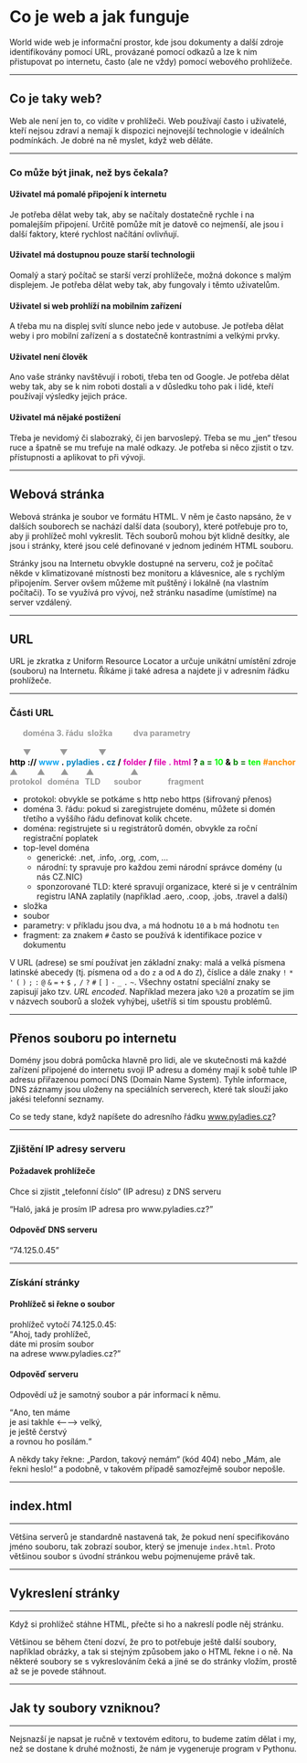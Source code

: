 # Co je web a jak funguje

World wide web je informační prostor, kde jsou dokumenty a další zdroje identifikovány pomocí URL, provázané pomocí odkazů a lze k nim přistupovat po internetu, často (ale ne vždy) pomocí webového prohlížeče.

----

## Co je taky web?

Web ale není jen to, co vidíte v prohlížeči. Web používají často i uživatelé, kteří nejsou zdraví a nemají k dispozici nejnovejší technologie v ideálních podmínkách. Je dobré na ně myslet, když web děláte.

----

### Co může být jinak, než bys čekala?

#### Uživatel má pomalé připojení k internetu

Je potřeba dělat weby tak, aby se načítaly dostatečně rychle i na pomalejším připojení. Určitě pomůže mít je datově co nejmenší, ale jsou i další faktory, které rychlost načítání ovlivňují.

#### Uživatel má dostupnou pouze starší technologii

Oomalý a starý počítač se starší verzí prohlížeče, možná dokonce s malým displejem. Je potřeba dělat weby tak, aby fungovaly i těmto uživatelům.

#### Uživatel si web prohlíží na mobilním zařízení 

A třeba mu na displej svítí slunce nebo jede v autobuse. Je potřeba dělat weby i pro mobilní zařízení a s dostatečně kontrastními a velkými prvky.

#### Uživatel není člověk

Ano vaše stránky navštěvují i roboti, třeba ten od Google. Je potřeba dělat weby tak, aby se k nim roboti dostali a v důsledku toho pak i lidé, kteří používají výsledky jejich práce.

#### Uživatel má nějaké postižení 

Třeba je nevidomý či slabozraký, či jen barvoslepý. Třeba se mu „jen“ třesou ruce a špatně se mu trefuje na malé odkazy. Je potřeba si něco zjistit o tzv. přístupnosti a aplikovat to při vývoji.

----

## Webová stránka

Webová stránka je soubor ve formátu HTML. V něm je často napsáno, že v dalších souborech se nachází další data (soubory), které potřebuje pro to, aby ji prohlížeč mohl vykreslit. Těch souborů mohou být klidně desítky, ale jsou i stránky, které jsou celé definované v jednom jediném HTML souboru.

Stránky jsou na Internetu obvykle dostupné na serveru, což je počítač někde v klimatizované místnosti bez monitoru a klávesnice, ale s rychlým připojením. Server ovšem můžeme mít puštěný i lokálně (na vlastním počítači). To se využívá pro vývoj, než stránku nasadíme (umístíme) na server vzdálený. 

---

## URL

URL je zkratka z Uniform Resource Locator a určuje unikátní umístění zdroje (souboru) na Internetu. Říkáme ji také adresa a najdete ji v adresním řádku prohlížeče.

----

### Části URL

<p class="c-url">
	<b style="color:#999;">
		<span class="fragment" data-fragment-index="40">&nbsp;&nbsp;&nbsp;&nbsp;&nbsp;&nbsp; doména 3. řádu</span>
		<span class="fragment" data-fragment-index="65">&nbsp;složka</span>
		<span class="fragment" data-fragment-index="128">&nbsp;&nbsp;&nbsp;&nbsp;&nbsp;&nbsp;&nbsp;&nbsp;&nbsp; dva parametry</span>
	</b><br>
	<br>
	<b style="color:#999;">
		<span class="fragment" data-fragment-index="40">&nbsp;&nbsp;&nbsp;&nbsp;&nbsp;&nbsp; ▼</span>
		<span class="fragment" data-fragment-index="65">&nbsp;&nbsp;&nbsp;&nbsp;&nbsp;&nbsp;&nbsp;&nbsp;&nbsp;&nbsp;&nbsp;&nbsp;&nbsp; ▼</span>
		<span class="fragment" data-fragment-index="128">&nbsp;&nbsp;&nbsp;&nbsp;&nbsp;&nbsp;&nbsp;&nbsp;&nbsp;&nbsp;&nbsp;&nbsp;&nbsp;&nbsp; ▼</span>
	</b>
	<br>
	<b class="fragment" data-fragment-index="10" style="color:black;">http</b>
	<b class="fragment" data-fragment-index="20" style="color:black;">://</b>
	<span class="fragment" data-fragment-index="30" >
		<b style="color:#0DA6F2;">www</b>
		<b style="color:black;">.</b>
		<b style="color:#0A85C2;">pyladies</b>
		<b style="color:black;">.</b>
		<b style="color:#086391;">cz</b>
	</span>
	<b class="fragment" data-fragment-index="50" style="color:black;">/</b>
	<b class="fragment" data-fragment-index="60" style="color:#E000AE;">folder</b>
	<b class="fragment" data-fragment-index="70" style="color:black;">/</b>
	<span class="fragment" data-fragment-index="80" >
		<b style="color:#E000AE;">file</b>
		<b style="color:#E000AE;">.</b>
		<b style="color:#E000AE;">html</b>
	</span>
	<b class="fragment" data-fragment-index="90" style="color:black;">?</b>
	<span class="fragment" data-fragment-index="100">
		<b style="color:green;">a</b>
		<b style="color:darkgreen;">=</b>
		<b style="color:lime;">10</b>
	</span>
	<b class="fragment" data-fragment-index="110"  style="color:black;">&amp;</b>
	<span class="fragment" data-fragment-index="120">
		<b style="color:green;">b</b>
		<b style="color:darkgreen;">=</b>
		<b style="color:lime;">ten</b>
	</span>
	<b class="fragment" data-fragment-index="130"  style="color:orange;"><b style  ="color:darkorange;">#anchor</b></b>
	<br>
	<b style="color:#999;">
		<span class="fragment" data-fragment-index="15">▲</span>
		<span class="fragment" data-fragment-index="42">&nbsp;&nbsp;&nbsp;&nbsp;&nbsp;&nbsp;&nbsp;&nbsp; ▲</span>
		<span class="fragment" data-fragment-index="43">&nbsp;&nbsp;&nbsp;&nbsp;&nbsp;&nbsp; ▲</span>
		<span class="fragment" data-fragment-index="85">&nbsp;&nbsp;&nbsp;&nbsp;&nbsp;&nbsp;&nbsp; ▲</span>
		<span class="fragment" data-fragment-index="135">&nbsp;&nbsp;&nbsp;&nbsp;&nbsp;&nbsp;&nbsp;&nbsp;&nbsp;&nbsp;&nbsp;&nbsp;&nbsp;&nbsp;&nbsp;&nbsp;&nbsp; ▲</span>
	</b>
	<br>
	<b style="color:#999;">
		<span class="fragment" data-fragment-index="15">protokol</span>
		<span class="fragment" data-fragment-index="42">&nbsp; doména</span>
		<span class="fragment" data-fragment-index="43">&nbsp; TLD</span>
		<span class="fragment" data-fragment-index="85">&nbsp;&nbsp;&nbsp;&nbsp;&nbsp; soubor</span>
		<span class="fragment" data-fragment-index="135">&nbsp;&nbsp;&nbsp;&nbsp;&nbsp;&nbsp;&nbsp;&nbsp;&nbsp;&nbsp;&nbsp;&nbsp; fragment</span>
	</b>
</p>


* protokol: obvykle se potkáme s http nebo https (šifrovaný přenos)
* doména 3. řádu: pokud si zaregistrujete doménu, můžete si domén třetího a vyššího řádu definovat kolik chcete.
* doména: registrujete si u registrátorů domén, obvykle za roční registrační poplatek
* top-level doména
	* generické: .net, .info, .org, .com, … 
	* národní: ty spravuje pro každou zemi národní správce domény (u nás CZ.NIC)
	* sponzorované TLD: které spravují organizace, které si je v centrálním registru IANA zaplatily (například .aero, .coop, .jobs, .travel a další) 
* složka
* soubor
* parametry: v příkladu jsou dva, `a` má hodnotu `10` a `b` má hodnotu `ten`
* fragment: za znakem `#` často se používá k identifikace pozice v dokumentu

V URL (adrese) se smí používat jen základní znaky: malá a velká písmena latinské abecedy (tj. písmena od `a` do `z` a od `A` do `Z`), číslice a dále znaky `!` `*` `'` `(` `)` `;` `:` `@` `&` `=` `+` `$` `,` `/` `?` `#` `[` `]` `-`	`_`	`.`	`~`. Všechny ostatní speciální znaky se zapisují jako tzv. _URL encoded_. Například mezera jako `%20` a prozatím se jim v názvech souborů a složek vyhýbej, ušetříš si tím spoustu problémů.

---

## Přenos souboru po internetu

Domény jsou dobrá pomůcka hlavně pro lidi, ale ve skutečnosti má každé zařízení připojené do internetu svoji IP adresu a domény mají k sobě tuhle IP adresu přiřazenou pomocí DNS (Domain Name System). Tyhle informace, DNS záznamy jsou uloženy na speciálních serverech, které tak slouží jako jakési telefonní seznamy.
 
Co se tedy stane, když napíšete do adresního řádku www.pyladies.cz?

----

### Zjištění IP adresy serveru

#### Požadavek prohlížeče

Chce si zjistit „telefonní&#0160;číslo“ (IP&#0160;adresu) z&#0160;DNS&#0160;serveru

<p class=" c-text-left"><q>Haló, jaká je prosím IP adresa pro www.pyladies.cz?</q></p>

#### Odpověď DNS serveru

<p class=" c-text-right"><q>74.125.0.45</q></p>

----

### Získání stránky

#### Prohlížeč si řekne o soubor

<p class=" c-text-left">prohlížeč vytočí 74.125.0.45: <br><q>Ahoj, tady prohlížeč,<br> dáte mi prosím soubor <br> na adrese www.pyladies.cz?</p>


#### Odpověď serveru 
 
Odpovědí už je samotný soubor a pár informací k němu.

<p class=" c-text-right"><q>Ano, ten máme<br> je asi takhle ⟵⟶ velký,<br>je ještě čerstvý <br>a rovnou ho posílám.</q></p>

A někdy taky řekne: „Pardon, takový nemám“ (kód 404) nebo „Mám, ale řekni heslo!“ a podobně, v takovém případě samozřejmě soubor nepošle.

---

## index.html

---- 

Většina serverů je standardně nastavená tak, že pokud není specifikováno jméno souboru, tak zobrazí soubor, který se jmenuje `index.html`. Proto většinou soubor s úvodní stránkou webu pojmenujeme právě tak.

---

## Vykreslení stránky

---- 

Když si prohlížeč stáhne HTML, přečte si ho a nakreslí podle něj stránku.

Většinou se během čtení dozví, že pro to potřebuje ještě další soubory, například obrázky, a tak si stejným způsobem jako o HTML řekne i o ně. Na některé soubory se s vykreslováním čeká a jiné se do stránky vložím, prostě až se je povede stáhnout.

---

## Jak ty soubory vzniknou?

---- 

Nejsnazší je napsat je ručně v textovém editoru, to budeme zatím dělat i my, než se dostane k druhé možnosti, že nám je vygeneruje program v Pythonu.
